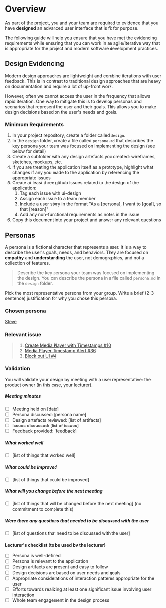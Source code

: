 # Overview

As part of the project, you and your team are required to evidence that you have **designed** an advanced user interface that is fit for purpose.

The following guide will help you ensure that you have met the evidencing requirements while ensuring that you can work in an agile/iterative way that is appropriate for the project and modern software development practices.

## Design Evidencing

Modern design approaches are lightweight and combine iterations with user feedback. This is in contrast to traditional design approaches that are heavy on documentation and require a lot of up-front work.

However, often we cannot access the user in the frequency that allows rapid iteration. One way to mitigate this is to develop personas and scenarios that represent the user and their goals. This allows you to make design decisions based on the user's needs and goals.

### Minimum Requirements

1. In your project repository, create a folder called `design`.
2. In the `design` folder, create a file called `persona.md` that describes the key persona your team was focused on implementing the design (see below for detail)
3. Create a subfolder with any design artefacts you created: wireframes, sketches, mockups, etc.
4. If you are treating the application itself as a prototype, highlight what changes if any you made to the application by referencing the appropriate issues
5. Create at least three github issues related to the design of the application:
   1. Tag each issue with ui-design
   2. Assign each issue to a team member
   3. Include a user story in the format "As a [persona], I want to [goal], so that [reason]"
   4. Add any non-functional requirements as notes in the issue
6. Copy this document into your project and answer any relevant questions

## Personas

A persona is a fictional character that represents a user. It is a way to describe the user's goals, needs, and behaviors. They are focused on **empathy** and **understanding** the user, not demographics, and not a collection of features.

> Describe the key persona your team was focused on implementing the design. You can describe the persona in a file called `persona.md` in the `design` folder.
>

Pick the most representative persona from your group. Write a brief (2-3 sentence) justification for why you chose this persona.

### Chosen persona
[Steve](persona.md)

### Relevant issue
>
> 1. [Create Media Player with Timestamps #10](https://github.com/NM-TAFE/dip-programming-prj-advanced-gui-facilitate/issues/10)
> 2. [Media Player Timestamp Alert #36](https://github.com/NM-TAFE/dip-programming-prj-advanced-gui-facilitate/issues/36)
> 3. [Block out UI #4](https://github.com/NM-TAFE/dip-programming-prj-advanced-gui-facilitate/issues/4)
>

### Validation

You will validate your design by meeting with a user representative: the product owner (in this case, your lecturer).

##### Meeting minutes

- [ ] Meeting held on [date]
- [ ] Persona discussed: [persona name]
- [ ] Design artefacts reviewed: [list of artifacts]
- [ ] Issues discussed: [list of issues]
- [ ] Feedback provided: [feedback]

##### What worked well

- [ ] [list of things that worked well]

##### What could be improved

- [ ] [list of things that could be improved]

##### What will you change before the next meeting

- [ ] [list of things that will be changed before the next meeting] (no commitment to complete this)

##### Were there any questions that needed to be discussed with the user

- [ ] [list of questions that need to be discussed with the user]

#### Lecturer's checklist (to be used by the lecturer)

- [ ] Persona is well-defined
- [ ] Persona is relevant to the application
- [ ] Design artifacts are present and easy to follow
- [ ] Design decisions are based on user needs and goals
- [ ] Appropriate considerations of interaction patterns appropriate for the user
- [ ] Efforts towards realizing at least one significant issue involving user interaction
- [ ] Whole team engagement in the design process
